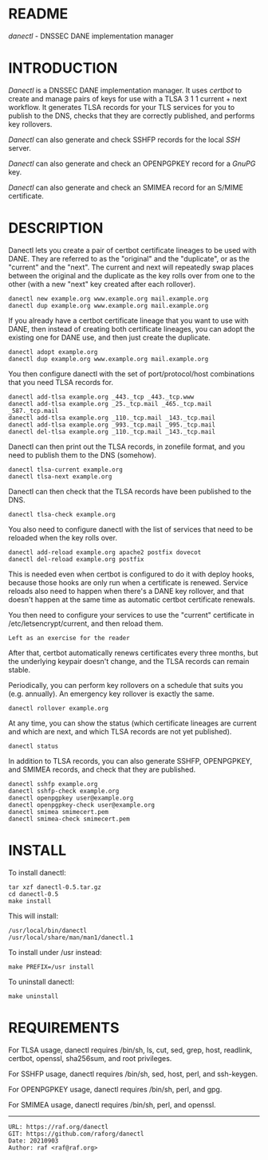# README

*danectl* - DNSSEC DANE implementation manager

# INTRODUCTION

*Danectl* is a DNSSEC DANE implementation manager. It uses *certbot* to create
and manage pairs of keys for use with a TLSA 3 1 1 current + next workflow.
It generates TLSA records for your TLS services for you to publish to the DNS,
checks that they are correctly published, and performs key rollovers.

*Danectl* can also generate and check SSHFP records for the local *SSH* server.

*Danectl* can also generate and check an OPENPGPKEY record for a *GnuPG* key.

*Danectl* can also generate and check an SMIMEA record for an S/MIME certificate.

# DESCRIPTION

Danectl lets you create a pair of certbot certificate lineages to be used
with DANE. They are referred to as the "original" and the "duplicate", or
as the "current" and the "next". The current and next will repeatedly swap
places between the original and the duplicate as the key rolls over from
one to the other (with a new "next" key created after each rollover).

    danectl new example.org www.example.org mail.example.org
    danectl dup example.org www.example.org mail.example.org

If you already have a certbot certificate lineage that you want to use with
DANE, then instead of creating both certificate lineages, you can adopt the
existing one for DANE use, and then just create the duplicate.

    danectl adopt example.org
    danectl dup example.org www.example.org mail.example.org

You then configure danectl with the set of port/protocol/host combinations
that you need TLSA records for.

    danectl add-tlsa example.org _443._tcp _443._tcp.www
    danectl add-tlsa example.org _25._tcp.mail _465._tcp.mail _587._tcp.mail
    danectl add-tlsa example.org _110._tcp.mail _143._tcp.mail
    danectl add-tlsa example.org _993._tcp.mail _995._tcp.mail
    danectl del-tlsa example.org _110._tcp.mail _143._tcp.mail

Danectl can then print out the TLSA records, in zonefile format, and you
need to publish them to the DNS (somehow).

    danectl tlsa-current example.org
    danectl tlsa-next example.org

Danectl can then check that the TLSA records have been published to the DNS.

    danectl tlsa-check example.org

You also need to configure danectl with the list of services that need to be
reloaded when the key rolls over.

    danectl add-reload example.org apache2 postfix dovecot
    danectl del-reload example.org postfix

This is needed even when certbot is configured to do it with deploy hooks,
because those hooks are only run when a certificate is renewed. Service
reloads also need to happen when there's a DANE key rollover, and that
doesn't happen at the same time as automatic certbot certificate renewals.

You then need to configure your services to use the "current" certificate in
/etc/letsencrypt/current, and then reload them.

    Left as an exercise for the reader

After that, certbot automatically renews certificates every three months,
but the underlying keypair doesn't change, and the TLSA records can remain
stable.

Periodically, you can perform key rollovers on a schedule that suits you
(e.g. annually). An emergency key rollover is exactly the same.

    danectl rollover example.org

At any time, you can show the status (which certificate lineages are current
and which are next, and which TLSA records are not yet published).

    danectl status

In addition to TLSA records, you can also generate SSHFP, OPENPGPKEY, and
SMIMEA records, and check that they are published.

    danectl sshfp example.org
    danectl sshfp-check example.org
    danectl openpgpkey user@example.org
    danectl openpgpkey-check user@example.org
    danectl smimea smimecert.pem
    danectl smimea-check smimecert.pem

# INSTALL

To install danectl:

    tar xzf danectl-0.5.tar.gz
    cd danectl-0.5
    make install

This will install:

    /usr/local/bin/danectl
    /usr/local/share/man/man1/danectl.1

To install under /usr instead:

    make PREFIX=/usr install

To uninstall danectl:

    make uninstall

# REQUIREMENTS

For TLSA usage, danectl requires /bin/sh, ls, cut, sed, grep, host,
readlink, certbot, openssl, sha256sum, and root privileges.

For SSHFP usage, danectl requires /bin/sh, sed, host, perl, and ssh-keygen.

For OPENPGPKEY usage, danectl requires /bin/sh, perl, and gpg.

For SMIMEA usage, danectl requires /bin/sh, perl, and openssl.

--------------------------------------------------------------------------------

    URL: https://raf.org/danectl
    GIT: https://github.com/raforg/danectl
    Date: 20210903
    Author: raf <raf@raf.org>

